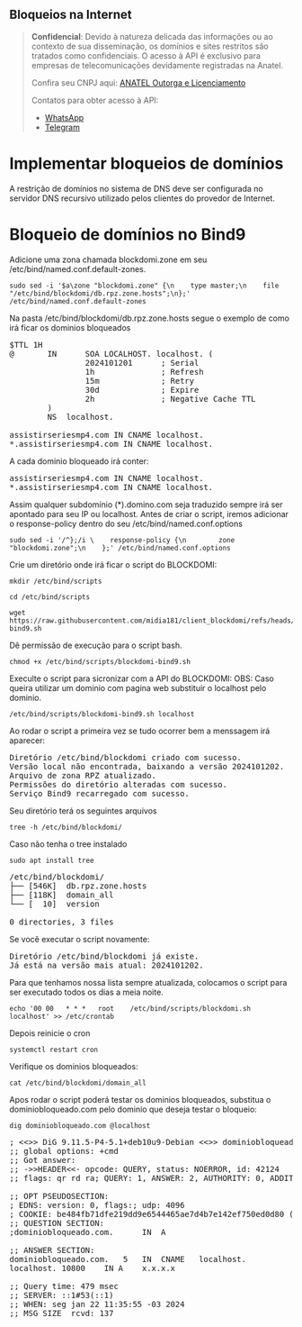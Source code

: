 ## Bloqueios na Internet

> **Confidencial**: Devido à natureza delicada das informações ou ao contexto de sua disseminação, os domínios e sites restritos são tratados como confidenciais. O acesso à API é exclusivo para empresas de telecomunicações devidamente registradas na Anatel.
> 
> Confira seu CNPJ aqui: <a href="https://informacoes.anatel.gov.br/paineis/outorga-e-licenciamento" target="_blank">ANATEL Outorga e Licenciamento</a>
> 
> Contatos para obter acesso à API:
> - <a href="https://api.whatsapp.com/send/?phone=5584998667245&text=Como+obter+acesso+a+API%3F&type=phone_number&app_absent=0" target="_blank">WhatsApp</a>
> - <a href="https://t.me/LucasMidia" target="_blank">Telegram</a>


# Implementar bloqueios de domínios
A restrição de domínios no sistema de DNS deve ser configurada no servidor DNS recursivo utilizado pelos clientes do provedor de Internet.

# Bloqueio de domínios no Bind9
Adicione uma zona chamada blockdomi.zone em seu /etc/bind/named.conf.default-zones.
```plaintext
sudo sed -i '$a\zone "blockdomi.zone" {\n    type master;\n    file "/etc/bind/blockdomi/db.rpz.zone.hosts";\n};' /etc/bind/named.conf.default-zones
```
Na pasta /etc/bind/blockdomi/db.rpz.zone.hosts segue o exemplo de como irá ficar os dominios bloqueados
<pre>
$TTL 1H
@       IN      SOA LOCALHOST. localhost. (
                2024101201      ; Serial
                1h              ; Refresh
                15m             ; Retry
                30d             ; Expire
                2h              ; Negative Cache TTL
        )
        NS  localhost.

assistirseriesmp4.com IN CNAME localhost.
*.assistirseriesmp4.com IN CNAME localhost.
</pre>
A cada dominio bloqueado irá conter:
<pre>
assistirseriesmp4.com IN CNAME localhost.
*.assistirseriesmp4.com IN CNAME localhost.
</pre>
Assim qualquer subdomínio (*).domino.com seja traduzido sempre irá ser apontado para seu IP ou localhost.
Antes de criar o script, iremos adicionar o response-policy dentro do seu /etc/bind/named.conf.options
```plaintext
sudo sed -i '/^};/i \    response-policy {\n        zone "blockdomi.zone";\n    };' /etc/bind/named.conf.options
```
Crie um diretório onde irá ficar o script do BLOCKDOMI:
```plaintext
mkdir /etc/bind/scripts
```
```plaintext
cd /etc/bind/scripts
```
```plaintext
wget https://raw.githubusercontent.com/midia181/client_blockdomi/refs/heads/main/blockdomi-bind9.sh
```
Dê permissão de execução para o script bash.
```plaintext
chmod +x /etc/bind/scripts/blockdomi-bind9.sh
```
Execulte o script para sicronizar com a API do BLOCKDOMI:
OBS: Caso queira utilizar um dominio com pagina web substituir o localhost pelo dominio.
```plaintext
/etc/bind/scripts/blockdomi-bind9.sh localhost
```
Ao rodar o script a primeira vez se tudo ocorrer bem a menssagem irá aparecer:
<pre>
Diretório /etc/bind/blockdomi criado com sucesso.
Versão local não encontrada, baixando a versão 2024101202.
Arquivo de zona RPZ atualizado.
Permissões do diretório alteradas com sucesso.
Serviço Bind9 recarregado com sucesso.
</pre>
Seu diretório terá os seguintes arquivos
```plaintext
tree -h /etc/bind/blockdomi/
```
Caso não tenha o tree instalado
```plaintext
sudo apt install tree
```
<pre>
/etc/bind/blockdomi/
├── [546K]  db.rpz.zone.hosts
├── [118K]  domain_all
└── [  10]  version

0 directories, 3 files
</pre>
Se você executar o script novamente:
<pre>
Diretório /etc/bind/blockdomi já existe.
Já está na versão mais atual: 2024101202.
</pre>
Para que tenhamos nossa lista sempre atualizada, colocamos o script para ser executado todos os dias a meia noite.

```plaintext
echo '00 00   * * *   root    /etc/bind/scripts/blockdomi.sh localhost' >> /etc/crontab
```
Depois reinicie o cron
```plaintext
systemctl restart cron
```
Verifique os dominios bloqueados:
```plaintext
cat /etc/bind/blockdomi/domain_all
```
Apos rodar o script poderá testar os dominios bloqueados, substitua o dominiobloqueado.com pelo dominio que deseja testar o bloqueio:
```plaintext
dig dominiobloqueado.com @localhost
```
<pre>
; <<>> DiG 9.11.5-P4-5.1+deb10u9-Debian <<>> dominiobloqueado.com @localhost
;; global options: +cmd
;; Got answer:
;; ->>HEADER<<- opcode: QUERY, status: NOERROR, id: 42124
;; flags: qr rd ra; QUERY: 1, ANSWER: 2, AUTHORITY: 0, ADDITIONAL: 1
 
;; OPT PSEUDOSECTION:
; EDNS: version: 0, flags:; udp: 4096
; COOKIE: be484fb71dfe219dd9e6544465ae7d4b7e142ef750ed0d80 (good)
;; QUESTION SECTION:
;dominiobloqueado.com.		IN	A
 
;; ANSWER SECTION:
dominiobloqueado.com.	5	IN	CNAME	localhost.
localhost. 10800	IN A	x.x.x.x
 
;; Query time: 479 msec
;; SERVER: ::1#53(::1)
;; WHEN: seg jan 22 11:35:55 -03 2024
;; MSG SIZE  rcvd: 137
</pre>
